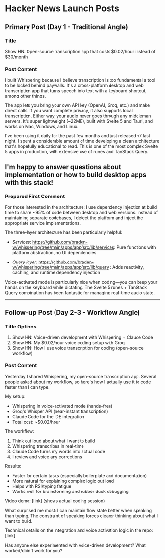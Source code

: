 # Hacker News Launch Posts

## Primary Post (Day 1 - Traditional Angle)

### Title

Show HN: Open-source transcription app that costs $0.02/hour instead of $30/month

### Post Content
I built Whispering because I believe transcription is too fundamental a tool to be locked behind paywalls. It's a cross-platform desktop and web transcription app that turns speech into text with a keyboard shortcut, among other things.

The app lets you bring your own API key (OpenAI, Groq, etc.) and make direct calls. If you want complete privacy, it also supports local transcription. Either way, your audio never goes through any middleman servers. It's super lightweight (~22MB), built with Svelte 5 and Tauri, and works on Mac, Windows, and Linux.

I've been using it daily for the past few months and just released v7 last night. I spent a considerable amount of time developing a clean architecture that's hopefully educational to read. This is one of the most complex Svelte 5 apps in production, with extensive use of runes and TanStack Query.

I'm happy to answer questions about implementation or how to build desktop apps with this stack!
---

### Prepared First Comment


For those interested in the architecture: I use dependency injection at build time to share ~95% of code between desktop and web versions. Instead of maintaining separate codebases, I detect the platform and inject the appropriate service implementations.

The three-layer architecture has been particularly helpful:

- *Services*: https://github.com/braden-w/whispering/tree/main/apps/app/src/lib/services: Pure functions with platform abstraction, no UI dependencies

- *Query layer*: https://github.com/braden-w/whispering/tree/main/apps/app/src/lib/query : Adds reactivity, caching, and runtime dependency injection

Voice-activated mode is particularly nice when coding—you can keep your hands on the keyboard while dictating. The Svelte 5 runes + TanStack Query combination has been fantastic for managing real-time audio state.

---

## Follow-up Post (Day 2-3 - Workflow Angle)

### Title Options
1. Show HN: Voice-driven development with Whispering + Claude Code
2. Show HN: My $0.02/hour voice coding setup with Groq
3. Show HN: How I use voice transcription for coding (open-source workflow)

### Post Content
Yesterday I shared Whispering, my open-source transcription app. Several people asked about my workflow, so here's how I actually use it to code faster than I can type.

My setup:
- Whispering in voice-activated mode (hands-free)
- Groq's Whisper API (near-instant transcription)
- Claude Code for the IDE integration
- Total cost: ~$0.02/hour

The workflow:
1. Think out loud about what I want to build
2. Whispering transcribes in real-time
3. Claude Code turns my words into actual code
4. I review and voice any corrections

Results:
- Faster for certain tasks (especially boilerplate and documentation)
- More natural for explaining complex logic out loud
- Helps with RSI/typing fatigue
- Works well for brainstorming and rubber duck debugging

Video demo: [link] (shows actual coding session)

What surprised me most: I can maintain flow state better when speaking than typing. The constraint of speaking forces clearer thinking about what I want to build.

Technical details on the integration and voice activation logic in the repo: [link]

Has anyone else experimented with voice-driven development? What worked/didn't work for you?